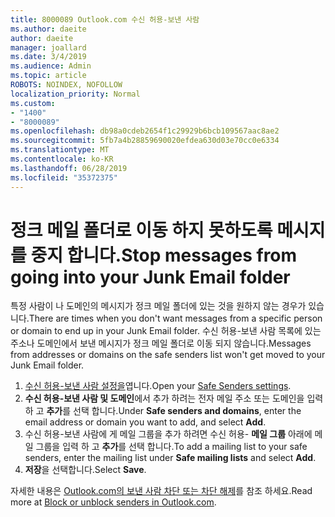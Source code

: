```yaml
---
title: 8000089 Outlook.com 수신 허용-보낸 사람
ms.author: daeite
author: daeite
manager: joallard
ms.date: 3/4/2019
ms.audience: Admin
ms.topic: article
ROBOTS: NOINDEX, NOFOLLOW
localization_priority: Normal
ms.custom:
- "1400"
- "8000089"
ms.openlocfilehash: db98a0cdeb2654f1c29929b6bcb109567aac8ae2
ms.sourcegitcommit: 5fb7a4b28859690020efdea630d03e70cc0e6334
ms.translationtype: MT
ms.contentlocale: ko-KR
ms.lasthandoff: 06/28/2019
ms.locfileid: "35372375"
---
```

# <a name="stop-messages-from-going-into-your-junk-email-folder"></a><span data-ttu-id="28ee7-102">정크 메일 폴더로 이동 하지 못하도록 메시지를 중지 합니다.</span><span class="sxs-lookup"><span data-stu-id="28ee7-102">Stop messages from going into your Junk Email folder</span></span>

<span data-ttu-id="28ee7-103">특정 사람이 나 도메인의 메시지가 정크 메일 폴더에 있는 것을 원하지 않는 경우가 있습니다.</span><span class="sxs-lookup"><span data-stu-id="28ee7-103">There are times when you don't want messages from a specific person or domain to end up in your Junk Email folder.</span></span> <span data-ttu-id="28ee7-104">수신 허용-보낸 사람 목록에 있는 주소나 도메인에서 보낸 메시지가 정크 메일 폴더로 이동 되지 않습니다.</span><span class="sxs-lookup"><span data-stu-id="28ee7-104">Messages from addresses or domains on the safe senders list won't get moved to your Junk Email folder.</span></span>

1. <span data-ttu-id="28ee7-105">[수신 허용-보낸 사람 설정을](https://go.microsoft.com/fwlink/?linkid=2035804)엽니다.</span><span class="sxs-lookup"><span data-stu-id="28ee7-105">Open your [Safe Senders settings](https://go.microsoft.com/fwlink/?linkid=2035804).</span></span>
2. <span data-ttu-id="28ee7-106">**수신 허용-보낸 사람 및 도메인**에서 추가 하려는 전자 메일 주소 또는 도메인을 입력 하 고 **추가**를 선택 합니다.</span><span class="sxs-lookup"><span data-stu-id="28ee7-106">Under **Safe senders and domains**, enter the email address or domain you want to add, and select **Add**.</span></span>
3. <span data-ttu-id="28ee7-107">수신 허용-보낸 사람에 게 메일 그룹을 추가 하려면 수신 허용- **메일 그룹** 아래에 메일 그룹을 입력 하 고 **추가**를 선택 합니다.</span><span class="sxs-lookup"><span data-stu-id="28ee7-107">To add a mailing list to your safe senders, enter the mailing list under **Safe mailing lists** and select **Add**.</span></span>
4. <span data-ttu-id="28ee7-108">**저장**을 선택합니다.</span><span class="sxs-lookup"><span data-stu-id="28ee7-108">Select **Save**.</span></span>

<span data-ttu-id="28ee7-109">자세한 내용은 [Outlook.com의 보낸 사람 차단 또는 차단 해제](https://support.office.com/article/afba1c94-77bb-4f50-8b85-057cf52f4d5e)를 참조 하세요.</span><span class="sxs-lookup"><span data-stu-id="28ee7-109">Read more at [Block or unblock senders in Outlook.com](https://support.office.com/article/afba1c94-77bb-4f50-8b85-057cf52f4d5e).</span></span>
